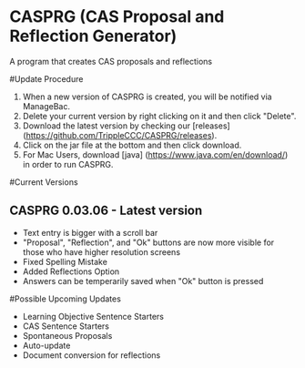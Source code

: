 # CASPRG (CAS Proposal and Reflection Generator)
A program that creates CAS proposals and reflections

#Update Procedure
1. When a new version of CASPRG is created, you will be notified via ManageBac.
2. Delete your current version by right clicking on it and then click "Delete".
3. Download the latest version by checking our [releases] (https://github.com/TrippleCCC/CASPRG/releases).
4. Click on the jar file at the bottom and then click download.
5. For Mac Users, download [java] (https://www.java.com/en/download/) in order to run CASPRG.

#Current Versions

CASPRG 0.03.06 - Latest version
--------------------------------
* Text entry is bigger with a scroll bar
* "Proposal", "Reflection", and "Ok" buttons are now more visible for those who have higher resolution screens
* Fixed Spelling Mistake
* Added Reflections Option
* Answers can be temperarily saved when "Ok" button is pressed

#Possible Upcoming Updates
* Learning Objective Sentence Starters
* CAS Sentence Starters
* Spontaneous Proposals
* Auto-update
* Document conversion for reflections

